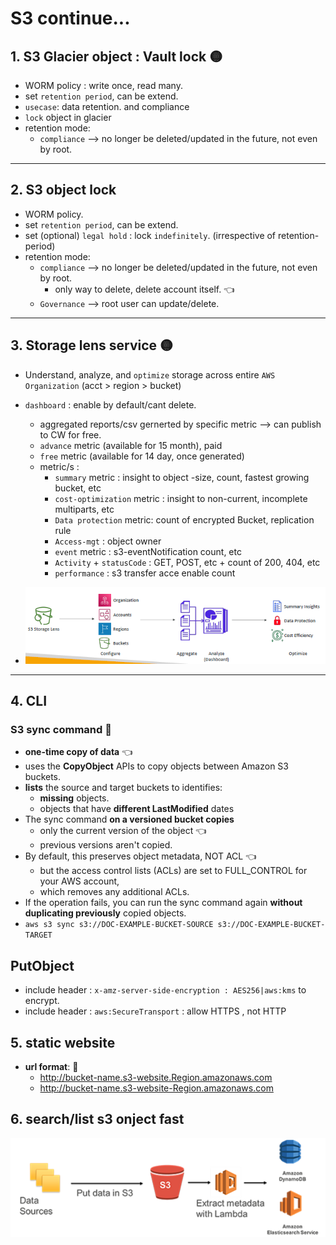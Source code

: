 # S3 continue...
## 1. S3 Glacier object : Vault lock :yellow_circle:
- WORM policy : write once, read many.
- set `retention period`, can be extend.
- `usecase`: data retention. and compliance
- `lock` object in glacier
- retention mode:
  - `compliance` --> no longer be deleted/updated in the future, not even by root.

---
## 2. S3 object lock
- WORM policy.
- set `retention period`, can be extend.
- set (optional) `legal hold` : lock `indefinitely`. (irrespective of retention-period)
- retention mode:
  - `compliance` --> no longer be deleted/updated in the future, not even by root.
    - only way to delete, delete account itself. :point_left:
  - `Governance` --> root user can update/delete.

---
## 3. Storage lens service  :yellow_circle:
- Understand, analyze, and `optimize` storage across entire `AWS Organization` (acct > region > bucket)
- `dashboard` : enable by default/cant delete.
  - aggregated reports/csv gernerted by specific metric --> can publish to CW for free.
  - `advance` metric (available for 15 month), paid
  - `free` metric (available for 14 day, once generated)
  - metric/s :
    - `summary` metric : insight to object -size, count, fastest growing bucket, etc
    - `cost-optimization` metric : insight to non-current, incomplete multiparts, etc
    - `Data protection` metric: count of encrypted Bucket, replication rule
    - `Access-mgt` : object owner
    - `event` metric : s3-eventNotification count, etc
    - `Activity` + `statusCode` : GET, POST, etc +   count of 200, 404, etc
    - `performance` : s3 transfer acce enable count

- ![img_6.png](../99_img/storage/s3-2/img_6.png)

---
## 4. CLI
### S3 sync command :dart:
- **one-time copy of data** :point_left:
- uses the **CopyObject** APIs to copy objects between Amazon S3 buckets. 
- **lists** the source and target buckets to identifies:
  - **missing** objects.
  - objects that have **different LastModified** dates 
- The sync command **on a versioned bucket copies** 
  - only the current version of the object :point_left:
  - previous versions aren't copied.
- By default, this preserves object metadata, NOT ACL :point_left:
  - but the access control lists (ACLs) are set to FULL_CONTROL for your AWS account,
  - which removes any additional ACLs. 
- If the operation fails, you can run the sync command again **without duplicating previously** copied objects.
- `aws s3 sync s3://DOC-EXAMPLE-BUCKET-SOURCE s3://DOC-EXAMPLE-BUCKET-TARGET`

## PutObject
- include header : `x-amz-server-side-encryption : AES256|aws:kms`  to encrypt.
- include header : `aws:SecureTransport` : allow HTTPS  , not HTTP

## 5. static website
- **url format**: :dart:
  - http://bucket-name.s3-website.Region.amazonaws.com
  - http://bucket-name.s3-website-Region.amazonaws.com

## 6. search/list s3 onject fast
![img.png](img.png)